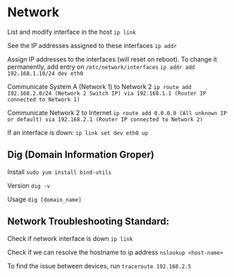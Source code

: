 # Network

List and modify interface in the host
`ip link`

See the IP addresses assigned to these interfaces
`ip addr`

Assign IP addresses to the interfaces (will reset on reboot). To change it permanently, add entry on `/etc/network/interfaces`
`ip addr add 192.168.1.10/24 dev eth0`

Communicate System A (Network 1) to Network 2
`ip route add 192.168.2.0/24 (Network 2 Switch IP) via 192.168.1.1 (Router IP connected to Network 1)`

Communicate Network 2 to Internet
`ip route add 0.0.0.0 (All unknown IP or default) via 192.168.2.1 (Router IP connected to Network 2)`

If an interface is down:
`ip link set dev eth0 up`

## Dig (Domain Information Groper)

Install `sudo yum install bind-utils`

Version `dig -v`

Usage `dig [domain_name]`


## Network Troubleshooting Standard:

Check if network interface is down `ip link`

Check if we can resolve the hostname to ip address `nslookup <host-name>`

To find the issue between devices, run `traceroute 192.168.2.5`
